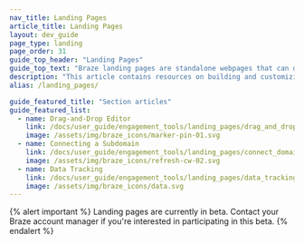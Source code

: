 ```yaml
---
nav_title: Landing Pages
article_title: Landing Pages
layout: dev_guide
page_type: landing
page_order: 31
guide_top_header: "Landing Pages"
guide_top_text: "Braze landing pages are standalone webpages that can drive your user acquisition and engagement strategy."
description: "This article contains resources on building and customizing Braze landing pages."
alias: /landing_pages/

guide_featured_title: "Section articles"
guide_featured_list:
  - name: Drag-and-Drop Editor
    link: /docs/user_guide/engagement_tools/landing_pages/drag_and_drop/
    image: /assets/img/braze_icons/marker-pin-01.svg
  - name: Connecting a Subdomain
    link: /docs/user_guide/engagement_tools/landing_pages/connect_domain/
    image: /assets/img/braze_icons/refresh-cw-02.svg
  - name: Data Tracking
    link: /docs/user_guide/engagement_tools/landing_pages/data_tracking/
    image: /assets/img/braze_icons/data.svg
---
```


{% alert important %}
Landing pages are currently in beta. Contact your Braze account manager if you're interested in participating in this beta.
{% endalert %}

<br><br><br>